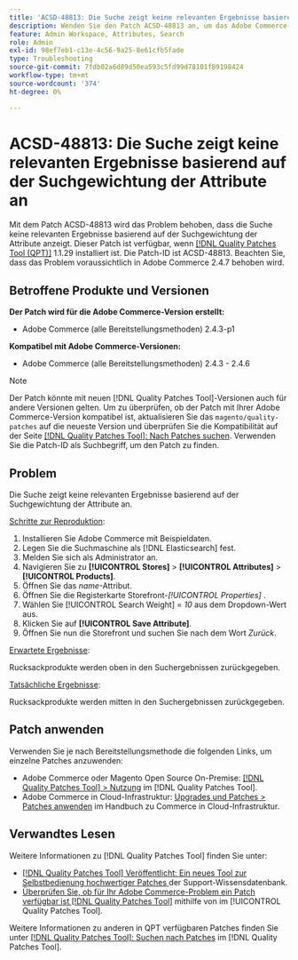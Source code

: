 ```yaml
---
title: 'ACSD-48813: Die Suche zeigt keine relevanten Ergebnisse basierend auf der Suchgewichtung der Attribute an'
description: Wenden Sie den Patch ACSD-48813 an, um das Adobe Commerce-Problem zu beheben, bei dem die Suche keine relevanten Ergebnisse basierend auf der Suchgewichtung der Attribute anzeigt.
feature: Admin Workspace, Attributes, Search
role: Admin
exl-id: 98ef7eb1-c13e-4c56-9a25-8e61cfb5fade
type: Troubleshooting
source-git-commit: 7fdb02a6d89d50ea593c5fd99d78101f89198424
workflow-type: tm+mt
source-wordcount: '374'
ht-degree: 0%

---
```


# ACSD-48813: Die Suche zeigt keine relevanten Ergebnisse basierend auf der Suchgewichtung der Attribute an

Mit dem Patch ACSD-48813 wird das Problem behoben, dass die Suche keine relevanten Ergebnisse basierend auf der Suchgewichtung der Attribute anzeigt. Dieser Patch ist verfügbar, wenn [[!DNL Quality Patches Tool (QPT)]](https://experienceleague.adobe.com/de/docs/commerce-operations/tools/quality-patches-tool/quality-patches-tool-to-self-serve-quality-patches) 1.1.29 installiert ist. Die Patch-ID ist ACSD-48813. Beachten Sie, dass das Problem voraussichtlich in Adobe Commerce 2.4.7 behoben wird.

## Betroffene Produkte und Versionen

**Der Patch wird für die Adobe Commerce-Version erstellt:**

* Adobe Commerce (alle Bereitstellungsmethoden) 2.4.3-p1

**Kompatibel mit Adobe Commerce-Versionen:**

* Adobe Commerce (alle Bereitstellungsmethoden) 2.4.3 - 2.4.6

>[!NOTE]
>
>Der Patch könnte mit neuen [!DNL Quality Patches Tool]-Versionen auch für andere Versionen gelten. Um zu überprüfen, ob der Patch mit Ihrer Adobe Commerce-Version kompatibel ist, aktualisieren Sie das `magento/quality-patches` auf die neueste Version und überprüfen Sie die Kompatibilität auf der Seite [[!DNL Quality Patches Tool]: Nach Patches suchen](https://experienceleague.adobe.com/tools/commerce-quality-patches/index.html?lang=de). Verwenden Sie die Patch-ID als Suchbegriff, um den Patch zu finden.

## Problem

Die Suche zeigt keine relevanten Ergebnisse basierend auf der Suchgewichtung der Attribute an.

<u>Schritte zur Reproduktion</u>:

1. Installieren Sie Adobe Commerce mit Beispieldaten.
1. Legen Sie die Suchmaschine als [!DNL Elasticsearch] fest.
1. Melden Sie sich als Administrator an.
1. Navigieren Sie zu **[!UICONTROL Stores]** > **[!UICONTROL Attributes]** > **[!UICONTROL Products]**.
1. Öffnen Sie das *name*-Attribut.
1. Öffnen Sie die Registerkarte Storefront-*[!UICONTROL Properties]* .
1. Wählen Sie [!UICONTROL Search Weight] = *10* aus dem Dropdown-Wert aus.
1. Klicken Sie auf **[!UICONTROL Save Attribute]**.
1. Öffnen Sie nun die Storefront und suchen Sie nach dem Wort *Zurück*.

<u>Erwartete Ergebnisse</u>:

Rucksackprodukte werden oben in den Suchergebnissen zurückgegeben.

<u>Tatsächliche Ergebnisse</u>:

Rucksackprodukte werden mitten in den Suchergebnissen zurückgegeben.

## Patch anwenden

Verwenden Sie je nach Bereitstellungsmethode die folgenden Links, um einzelne Patches anzuwenden:

* Adobe Commerce oder Magento Open Source On-Premise: [[!DNL Quality Patches Tool] > Nutzung](/help/tools/quality-patches-tool/usage.md) im [!DNL Quality Patches Tool].
* Adobe Commerce in Cloud-Infrastruktur: [Upgrades und Patches > Patches anwenden](https://experienceleague.adobe.com/docs/commerce-cloud-service/user-guide/develop/upgrade/apply-patches.html?lang=de) im Handbuch zu Commerce in Cloud-Infrastruktur.

## Verwandtes Lesen

Weitere Informationen zu [!DNL Quality Patches Tool] finden Sie unter:

* [[!DNL Quality Patches Tool] Veröffentlicht: Ein neues Tool zur Selbstbedienung hochwertiger Patches ](https://experienceleague.adobe.com/de/docs/commerce-operations/tools/quality-patches-tool/quality-patches-tool-to-self-serve-quality-patches) der Support-Wissensdatenbank.
* [Überprüfen Sie, ob für Ihr Adobe Commerce-Problem ein Patch verfügbar ist [!DNL Quality Patches Tool]](/help/tools/quality-patches-tool/patches-available-in-qpt/check-patch-for-magento-issue-with-magento-quality-patches.md) mithilfe von im [!UICONTROL Quality Patches Tool].


Weitere Informationen zu anderen in QPT verfügbaren Patches finden Sie unter [[!DNL Quality Patches Tool]: Suchen nach Patches](https://experienceleague.adobe.com/tools/commerce-quality-patches/index.html?lang=de) im [!DNL Quality Patches Tool].
